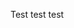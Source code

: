 Test test test
<!-- 
<script>
var audio = new Audio("./audio/1126_generated.wav")
audio.play()
</script> -->

<audio ref='themeSong' src="./audio/1126_generated.wav" autoPlay loop></audio>
